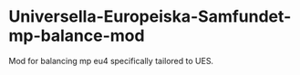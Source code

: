 # Universella-Europeiska-Samfundet-mp-balance-mod
Mod for balancing mp eu4 specifically tailored to UES.
